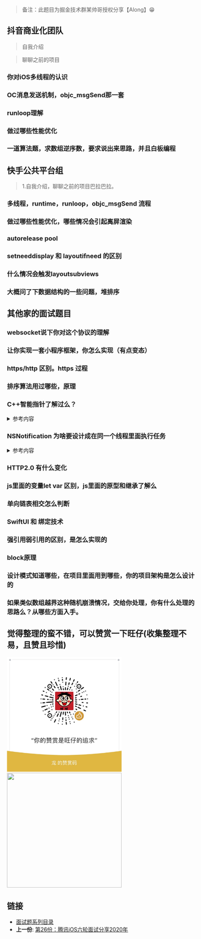 > 备注：此题目为掘金技术群某帅哥授权分享【Along】😁


## 抖音商业化团队

>  自我介绍

>  聊聊之前的项目

### 你对iOS多线程的认识

### OC消息发送机制，objc_msgSend那一套

### runloop理解

### 做过哪些性能优化

###  一道算法题，求数组逆序数，要求说出来思路，并且白板编程

##  快手公共平台组

>  1.自我介绍，聊聊之前的项目巴拉巴拉。

### 多线程，runtime，runloop，objc_msgSend 流程

### 做过哪些性能优化，哪些情况会引起离屏渲染

### autorelease pool

### setneeddisplay 和 layoutifneed 的区别

### 什么情况会触发layoutsubviews

### 大概问了下数据结构的一些问题，堆排序


## 其他家的面试题目

### websocket说下你对这个协议的理解

### 让你实现一套小程序框架，你怎么实现（有点变态）

### https/http 区别。https 过程

### 排序算法用过哪些，原理

### C++智能指针了解过么？

<details>
<summary> 参考内容 </summary>

> c++里面的四个智能指针: auto_ptr, shared_ptr, weak_ptr, unique_ptr 其中后三个是c++11支持，并且第一个已经被c++11弃用。

- 我们知道c++的内存管理是让很多人头疼的事，当我们写一个new语句时，一般就会立即把delete语句直接也写了，但是我们不能避免程序还未执行到delete时就跳转了或者在函数中没有执行到最后的delete语句就返回了，如果我们不在每一个可能跳转或者返回的语句前释放资源，就会造成内存泄露。使用智能指针可以很大程度上的避免这个问题，**因为智能指针就是一个类，当超出了类的作用域是，类会自动调用析构函数，析构函数会自动释放资源**

</details>

### NSNotification 为啥要设计成在同一个线程里面执行任务

<details>
<summary> 参考内容 </summary>

> 官方的文档，是这样写的：

```
In a multithreaded application, notifications are always delivered in the thread in which the notification was posted, which may not be the same thread in which an observer registered itself.

 在多线程应用中，Notification在哪个线程中post，就在哪个线程中被转发，而不一定是在注册观察者的那个线程中。

```
- 出于线程安全的角度来考量的。官方文档告诉我们，**NSNotificationCenter是一个线程安全类，我们可以在多线程环境下使用同一个NSNotificationCenter对象而不需要加锁**。


</details>


### HTTP2.0 有什么变化

### js里面的变量let var 区别，js里面的原型和继承了解么

### 单向链表相交怎么判断

### SwiftUI 和 绑定技术

### 强引用弱引用的区别，是怎么实现的

### block原理

### 设计模式知道哪些，在项目里面用到哪些，你的项目架构是怎么设计的

### 如果类似数组越界这种随机崩溃情况，交给你处理，你有什么处理的思路么？从哪些方面入手。
	
	
## 觉得整理的蛮不错，可以赞赏一下旺仔(收集整理不易，且赞且珍惜)

</p>
<img src="../images/wechat.JPG" width="300" height="300"><img src="https://p9-juejin.byteimg.com/tos-cn-i-k3u1fbpfcp/18ff90e4c8344f86aa69c34065bb379a~tplv-k3u1fbpfcp-zoom-1.image" width="300" height="300">
</p>	
	
## 链接

- [面试题系列目录](../README.md)	
- **上一份**: [第26份：腾讯iOS六轮面试分享2020年](./26腾讯iOS六轮面试分享2020年.md)
	
	